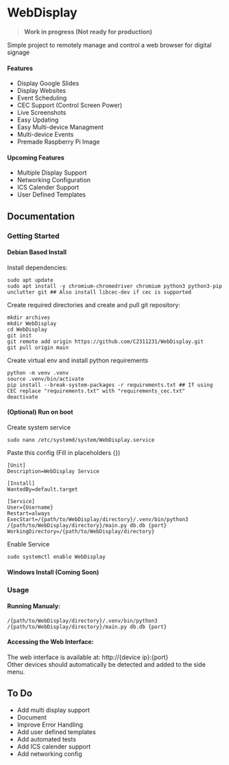 
# WebDisplay
> **Work in progress (Not ready for production)**

Simple project to remotely manage and control a web browser for digital signage
#### Features
- Display Google Slides
- Display Websites
- Event Scheduling
- CEC Support (Control Screen Power)
- Live Screenshots
- Easy Updating
- Easy Multi-device Managment
- Multi-device Events
- Premade Raspberry Pi Image
#### Upcoming Features
- Multiple Display Support
- Networking Configuration
- ICS Calender Support
- User Defined Templates

## Documentation

### Getting Started
#### Debian Based Install

Install dependencies:

    sudo apt update
    sudo apt install -y chromium-chromedriver chromium python3 python3-pip unclutter git ## Also install libcec-dev if cec is supported

Create required directories and create and pull git repository:

    mkdir archives
    mkdir WebDisplay
    cd WebDisplay
    git init
    git remote add origin https://github.com/C2311231/WebDisplay.git
    git pull origin main

Create virtual env and install python requirements

    python -m venv .venv
    source .venv/bin/activate
    pip install --break-system-packages -r requirements.txt ## If using CEC replace "requirements.txt" with "requirements_cec.txt"
    deactivate

#### (Optional) Run on boot
Create system service

    sudo nano /etc/systemd/system/WebDisplay.service

Paste this config (Fill in placeholders {})

    [Unit]
    Description=WebDisplay Service

    [Install]
    WantedBy=default.target

    [Service]
    User={Username}
    Restart=always
    ExecStart=/{path/to/WebDisplay/directory}/.venv/bin/python3 /{path/to/WebDisplay/directory}/main.py db.db {port}
    WorkingDirectory=/{path/to/WebDisplay/directory}

Enable Service

    sudo systemctl enable WebDisplay

#### Windows Install (Coming Soon)
### Usage
#### Running Manualy:
    /{path/to/WebDisplay/directory}/.venv/bin/python3 /{path/to/WebDisplay/directory}/main.py db.db {port}
#### Accessing the Web Interface:
The web interface is available at: http://{device ip}:{port}  
Other devices should automatically be detected and added to the side menu.

























## To Do
- Add multi display support
- Document
- Improve Error Handling
- Add user defined templates
- Add automated tests
- Add ICS calender support
- Add networking config